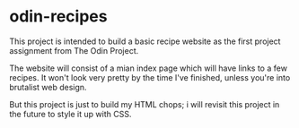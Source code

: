 # odin-recipes

This project is intended to build a basic recipe website as the first project assignment from The Odin Project.

The website will consist of a mian index page which will have links to a few recipes.
It won't look very pretty by the time I've finished, unless you're into brutalist web design.

But this project is just to build my HTML chops; i will revisit this project in the future to style it up with CSS.